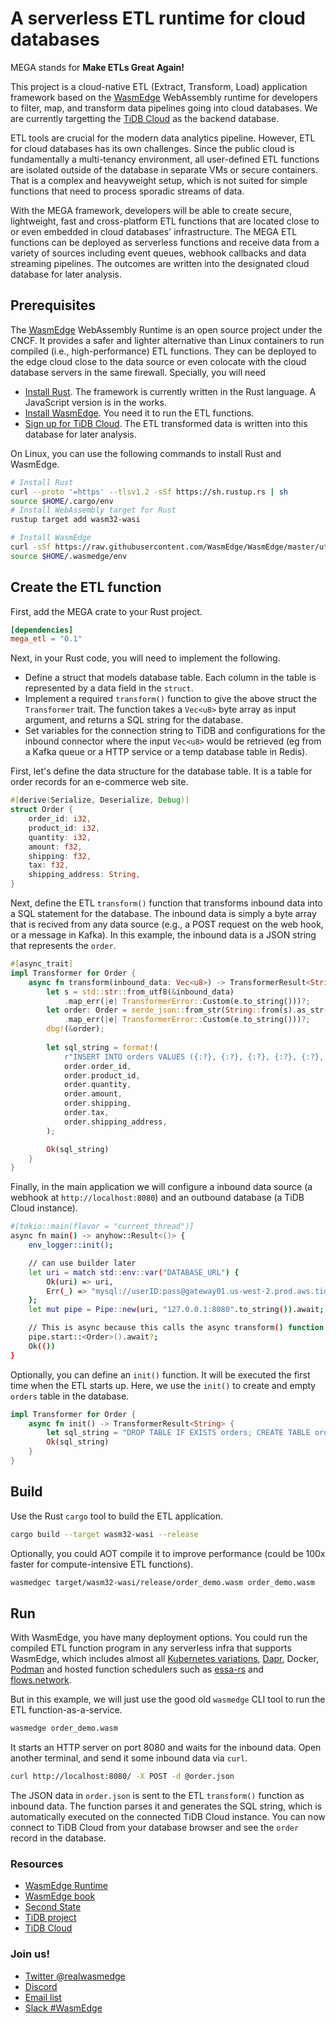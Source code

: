 # A serverless ETL runtime for cloud databases

MEGA stands for **Make ETLs Great Again!**

This project is a cloud-native ETL (Extract, Transform, Load) application framework based on the [WasmEdge](https://github.com/WasmEdge) WebAssembly runtime for developers to filter, map, and transform data pipelines going into cloud databases. We are currently targetting the [TiDB Cloud](https://tidbcloud.com/) as the backend database.

ETL tools are crucial for the modern data analytics pipeline. However, ETL for cloud databases has its own challenges. Since the public cloud is fundamentally a multi-tenancy environment, all user-defined ETL functions are isolated outside of the database in separate VMs or secure containers. That is a complex and heavyweight setup, which is not suited for simple functions that need to process sporadic streams of data. 

With the MEGA framework, developers will be able to create secure, lightweight, fast and cross-platform ETL functions that are located close to or even embedded in cloud databases' infrastructure. The MEGA ETL functions can be deployed as serverless functions and receive data from a variety of sources including event queues, webhook callbacks and data streaming pipelines. The outcomes are written into the designated cloud database for later analysis.

## Prerequisites

The [WasmEdge](https://github.com/WasmEdge) WebAssembly Runtime is an open source project under the CNCF. It provides a safer and lighter alternative than Linux containers to run compiled (i.e., high-performance) ETL functions. They can be deployed to the edge cloud close to the data source or even colocate with the cloud database servers in the same firewall. Specially, you will need

* [Install Rust](https://www.rust-lang.org/tools/install). The framework is currently written in the Rust language. A JavaScript version is in the works.
* [Install WasmEdge](https://wasmedge.org/book/en/quick_start/install.html). You need it to run the ETL functions.
* [Sign up for TiDB Cloud](https://tidbcloud.com/). The ETL transformed data is written into this database for later analysis.

On Linux, you can use the following commands to install Rust and WasmEdge.

```bash
# Install Rust
curl --proto '=https' --tlsv1.2 -sSf https://sh.rustup.rs | sh
source $HOME/.cargo/env
# Install WebAssembly target for Rust
rustup target add wasm32-wasi

# Install WasmEdge
curl -sSf https://raw.githubusercontent.com/WasmEdge/WasmEdge/master/utils/install.sh | bash -s -- -e all
source $HOME/.wasmedge/env
```

## Create the ETL function

First, add the MEGA crate to your Rust project.

```toml
[dependencies]
mega_etl = "0.1"
```

Next, in your Rust code, you will need to implement the following.

* Define a struct that models database table. Each column in the table is represented by a data field in the `struct`.
* Implement a required `transform()` function to give the above struct the `Transformer` trait. The function takes a `Vec<u8>` byte array as input argument, and returns a SQL string for the database.
* Set variables for the connection string to TiDB and configurations for the inbound connector where the input `Vec<u8>` would be retrieved (eg from a Kafka queue or a HTTP service or a temp database table in Redis).

First, let's define the data structure for the database table. It is a table for order records for an e-commerce web site.

```rust
#[derive(Serialize, Deserialize, Debug)]
struct Order {
    order_id: i32,
    product_id: i32,
    quantity: i32,
    amount: f32,
    shipping: f32,
    tax: f32,
    shipping_address: String,
}
```

Next, define the ETL `transform()` function that transforms inbound data into a SQL statement for the database. The inbound data is simply a byte array that is recived from any data source (e.g., a POST request on the web hook, or a message in Kafka). In this example, the inbound data is a JSON string that represents the `order`.

```rust
#[async_trait]
impl Transformer for Order {
    async fn transform(inbound_data: Vec<u8>) -> TransformerResult<String> {
        let s = std::str::from_utf8(&inbound_data)
            .map_err(|e| TransformerError::Custom(e.to_string()))?;
        let order: Order = serde_json::from_str(String::from(s).as_str())
            .map_err(|e| TransformerError::Custom(e.to_string()))?;
        dbg!(&order);
        
        let sql_string = format!(
            r"INSERT INTO orders VALUES ({:?}, {:?}, {:?}, {:?}, {:?}, {:?}, {:?});",
            order.order_id,
            order.product_id,
            order.quantity,
            order.amount,
            order.shipping,
            order.tax,
            order.shipping_address,
        );

        Ok(sql_string)
    }
}
```

Finally, in the main application we will configure a inbound data source (a webhook at `http://localhost:8080`) and an outbound database (a TiDB Cloud instance).

```bash
#[tokio::main(flavor = "current_thread")]
async fn main() -> anyhow::Result<()> {
    env_logger::init();

    // can use builder later
    let uri = match std::env::var("DATABASE_URL") {
        Ok(uri) => uri,
        Err(_) => "mysql://userID:pass@gateway01.us-west-2.prod.aws.tidbcloud.com:4000/test".into(),
    };
    let mut pipe = Pipe::new(uri, "127.0.0.1:8080".to_string()).await;

    // This is async because this calls the async transform() function in Order
    pipe.start::<Order>().await?;
    Ok(())
}
```

Optionally, you can define an `init()` function. It will be executed the first time when the ETL starts up. Here, we use the `init()` to create and empty `orders` table in the database.

```rust
impl Transformer for Order {
    async fn init() -> TransformerResult<String> {
        let sql_string = "DROP TABLE IF EXISTS orders; CREATE TABLE orders (order_id INT, product_id INT, quantity INT, amount FLOAT, shipping FLOAT, tax FLOAT, shipping_address VARCHAR(20));";
        Ok(sql_string)
    }
}
```

## Build

Use the Rust `cargo` tool to build the ETL application.

```bash
cargo build --target wasm32-wasi --release
```

Optionally, you could AOT compile it to improve performance (could be 100x faster for compute-intensive ETL functions).

```bash
wasmedgec target/wasm32-wasi/release/order_demo.wasm order_demo.wasm
```

## Run

With WasmEdge, you have many deployment options. You could run the compiled ETL function program in any serverless infra that supports WasmEdge, which includes almost all [Kubernetes variations](https://wasmedge.org/book/en/use_cases/kubernetes.html), [Dapr](https://github.com/second-state/dapr-wasm), Docker, [Podman](https://github.com/KWasm/podman-wasm) and hosted function schedulers such as [essa-rs](https://github.com/essa-project/essa-rs) and [flows.network](https://flows.network/).

But in this example, we will just use the good old `wasmedge` CLI tool to run the ETL function-as-a-service.

```bash
wasmedge order_demo.wasm
```

It starts an HTTP server on port 8080 and waits for the inbound data. Open another terminal, and send it some inbound data via `curl`.

```bash
curl http://localhost:8080/ -X POST -d @order.json
```

The JSON data in `order.json` is sent to the ETL `transform()` function as inbound data. The function parses it and generates the SQL string, which is automatically executed on the connected TiDB Cloud instance. You can now connect to TiDB Cloud from your database browser and see the `order` record in the database.

### Resources

* [WasmEdge Runtime](https://github.com/WasmEdge/)
* [WasmEdge book](https://wasmedge.org/book/en/)
* [Second State](https://www.secondstate.io/)
* [TiDB project](https://github.com/pingcap/tidb)
* [TiDB Cloud](https://tidbcloud.com/)

### Join us!

* [Twitter @realwasmedge](https://twitter.com/realwasmedge)
* [Discord](https://discord.gg/JHxMj9EQbA)
* [Email list](https://groups.google.com/g/wasmedge/)
* [Slack #WasmEdge](https://slack.cncf.io/)

